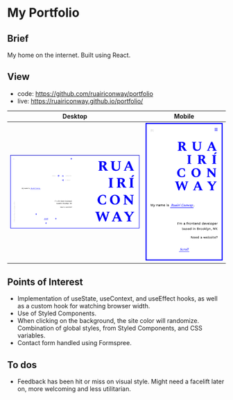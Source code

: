 # My Portfolio

## Brief
My home on the internet. Built using React.

## View
- code: https://github.com/ruairiconway/portfolio
- live: https://ruairiconway.github.io/portfolio/

| Desktop | Mobile |
|---------|--------|
| ![desktop view of protfolio](/readme-assets/desktop.png) | ![mobile view of protfolio](/readme-assets/mobile.png) |

## Points of Interest
- Implementation of useState, useContext, and useEffect hooks, as well as a custom hook for watching browser width.
- Use of Styled Components.
- When clicking on the background, the site color will randomize. Combination of global styles, from Styled Components, and CSS variables.
- Contact form handled using Formspree.

## To dos
- Feedback has been hit or miss on visual style. Might need a facelift later on, more welcoming and less utilitarian.